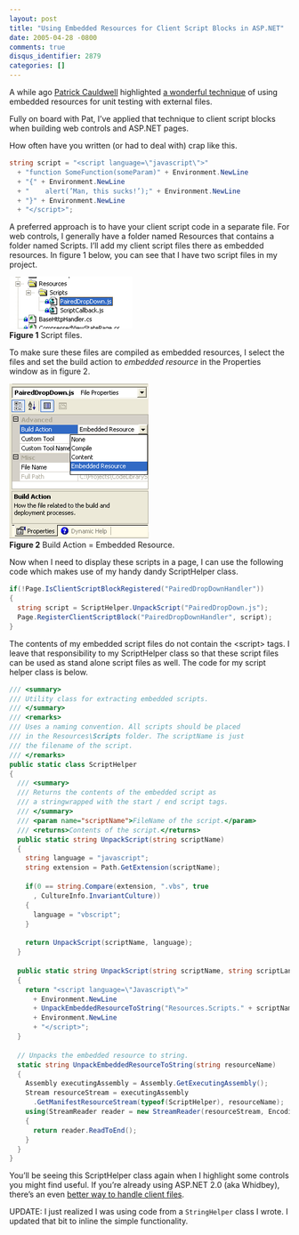 ```yaml
---
layout: post
title: "Using Embedded Resources for Client Script Blocks in ASP.NET"
date: 2005-04-28 -0800
comments: true
disqus_identifier: 2879
categories: []
---
```

A while ago [Patrick
Cauldwell](http://www.cauldwell.net/patrick/blog/ "Patrick Cauldwell's Blog")
highlighted [a wonderful
technique](http://www.cauldwell.net/patrick/blog/PermaLink,guid,e9a1451b-108c-4da7-8be9-2b6c2316f7b1.aspx "Testing With External Files")
of using embedded resources for unit testing with external files.

Fully on board with Pat, I’ve applied that technique to client script
blocks when building web controls and ASP.NET pages.

How often have you written (or had to deal with) crap like this.

```csharp
string script = "<script language=\"javascript\">"
  + "function SomeFunction(someParam)" + Environment.NewLine
  + "{" + Environment.NewLine
  + "    alert(’Man, this sucks!’);" + Environment.NewLine
  + "}" + Environment.NewLine
  + "</script>";
```

A preferred approach is to have your client script code in a separate
file. For web controls, I generally have a folder named Resources that
contains a folder named Scripts. I’ll add my client script files there
as embedded resources. In figure 1 below, you can see that I have two
script files in my project.

![Embedded Scripts](/images/EmbeddedScripts.gif)\
 **Figure 1** Script files.

To make sure these files are compiled as embedded resources, I select
the files and set the build action to *embedded resource* in the
Properties window as in figure 2.

![Embedded Resource](/images/BuildActionEmbeddedResource.gif) \
 **Figure 2** Build Action = Embedded Resource.

Now when I need to display these scripts in a page, I can use the
following code which makes use of my handy dandy ScriptHelper class.

```csharp
if(!Page.IsClientScriptBlockRegistered("PairedDropDownHandler"))
{
  string script = ScriptHelper.UnpackScript("PairedDropDown.js");
  Page.RegisterClientScriptBlock("PairedDropDownHandler", script);
}
```

The contents of my embedded script files do not contain the \<script\>
tags. I leave that responsibility to my ScriptHelper class so that these
script files can be used as stand alone script files as well. The code
for my script helper class is below.

```csharp
/// <summary>
/// Utility class for extracting embedded scripts.
/// </summary>
/// <remarks>
/// Uses a naming convention. All scripts should be placed 
/// in the Resources\Scripts folder. The scriptName is just 
/// the filename of the script.
/// </remarks>
public static class ScriptHelper
{
  /// <summary>
  /// Returns the contents of the embedded script as
  /// a stringwrapped with the start / end script tags.
  /// </summary>
  /// <param name="scriptName">FileName of the script.</param>
  /// <returns>Contents of the script.</returns>
  public static string UnpackScript(string scriptName)
  {
    string language = "javascript";
    string extension = Path.GetExtension(scriptName);
  
    if(0 == string.Compare(extension, ".vbs", true
      , CultureInfo.InvariantCulture))
    {
      language = "vbscript";
    }
        
    return UnpackScript(scriptName, language);
  }

  public static string UnpackScript(string scriptName, string scriptLanguage)
  {
    return "<script language=\"Javascript\">"
      + Environment.NewLine
      + UnpackEmbeddedResourceToString("Resources.Scripts." + scriptName)
      + Environment.NewLine
      + "</script>";
  }
 
  // Unpacks the embedded resource to string.
  static string UnpackEmbeddedResourceToString(string resourceName)
  {
    Assembly executingAssembly = Assembly.GetExecutingAssembly();
    Stream resourceStream = executingAssembly
      .GetManifestResourceStream(typeof(ScriptHelper), resourceName);
    using(StreamReader reader = new StreamReader(resourceStream, Encoding.ASCII))
    {
      return reader.ReadToEnd();
    }
  }
}
```

You’ll be seeing this ScriptHelper class again when I highlight some
controls you might find useful. If you’re already using ASP.NET 2.0 (aka
Whidbey), there’s an even [better way to handle client
files](http://msdn.microsoft.com/library/default.asp?url=/library/en-us/dnvs05/html/webresource.asp "Web Resource Handler").

UPDATE: I just realized I was using code from a `StringHelper` class I
wrote. I updated that bit to inline the simple functionality.

